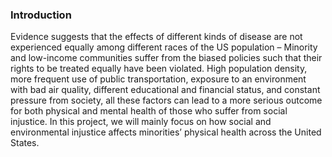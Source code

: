 ### Introduction

Evidence suggests that the effects of different kinds of disease are not experienced equally 
among different races of the US population – Minority and low-income communities suffer from the biased
policies such that their rights to be treated equally have been violated. High population density,
more frequent use of public transportation, exposure to an environment with bad air quality,
different educational and financial status, and constant pressure from society,
all these factors can lead to a more serious outcome for both physical and mental health of those who suffer from social injustice.
In this project, we will mainly focus on how social and environmental injustice affects minorities’ physical health across the United States.
